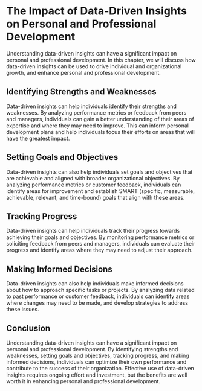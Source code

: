 The Impact of Data-Driven Insights on Personal and Professional Development
==========================================================================================================================

Understanding data-driven insights can have a significant impact on personal and professional development. In this chapter, we will discuss how data-driven insights can be used to drive individual and organizational growth, and enhance personal and professional development.

Identifying Strengths and Weaknesses
------------------------------------

Data-driven insights can help individuals identify their strengths and weaknesses. By analyzing performance metrics or feedback from peers and managers, individuals can gain a better understanding of their areas of expertise and where they may need to improve. This can inform personal development plans and help individuals focus their efforts on areas that will have the greatest impact.

Setting Goals and Objectives
----------------------------

Data-driven insights can also help individuals set goals and objectives that are achievable and aligned with broader organizational objectives. By analyzing performance metrics or customer feedback, individuals can identify areas for improvement and establish SMART (specific, measurable, achievable, relevant, and time-bound) goals that align with these areas.

Tracking Progress
-----------------

Data-driven insights can help individuals track their progress towards achieving their goals and objectives. By monitoring performance metrics or soliciting feedback from peers and managers, individuals can evaluate their progress and identify areas where they may need to adjust their approach.

Making Informed Decisions
-------------------------

Data-driven insights can also help individuals make informed decisions about how to approach specific tasks or projects. By analyzing data related to past performance or customer feedback, individuals can identify areas where changes may need to be made, and develop strategies to address these issues.

Conclusion
----------

Understanding data-driven insights can have a significant impact on personal and professional development. By identifying strengths and weaknesses, setting goals and objectives, tracking progress, and making informed decisions, individuals can optimize their own performance and contribute to the success of their organization. Effective use of data-driven insights requires ongoing effort and investment, but the benefits are well worth it in enhancing personal and professional development.
